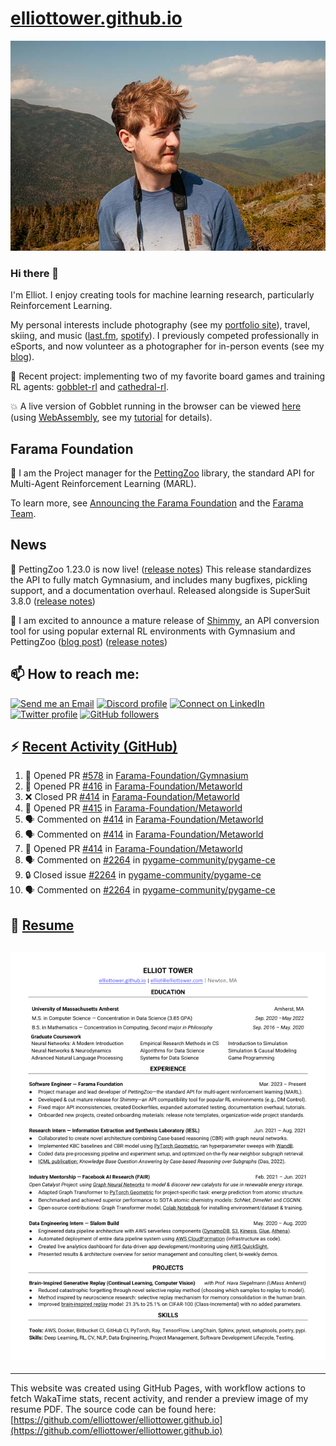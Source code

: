 # [elliottower.github.io](https://github.com/elliottower/elliottower.github.io)

[![A wild Elliot on Mt Washington](https://raw.githubusercontent.com/elliottower/elliottower.github.io/main/src/jpg/DSCF7539-600px.jpg?raw=true)](https://raw.githubusercontent.com/elliottower/elliottower.github.io/main/src/jpg/DSCF7539.jpg?raw=true)

### Hi there 👋

I'm Elliot. I enjoy creating tools for machine learning research, particularly Reinforcement Learning.

My personal interests include photography (see my [portfolio site](https://www.elliottower.com/)), travel, skiing, and music ([last.fm](https://www.last.fm/user/ajsdlfkwer), [spotify](https://open.spotify.com/user/12132818380)). I previously competed professionally in eSports, and now volunteer as a photographer for in-person events (see my [blog](https://www.elliottower.com/stories/?category=events)).

🤖 Recent project: implementing two of my favorite board games and training RL agents: [gobblet-rl](https://github.com/elliottower/gobblet-rl) and [cathedral-rl](https://github.com/elliottower/cathedral-rl). 

💥 A live version of Gobblet running in the browser can be viewed [here](https://elliottower.github.io/gobblet-rl/) (using [WebAssembly](https://webassembly.org/), see my [tutorial](https://github.com/elliottower/gobblet-rl/blob/main/tutorials/WebAssembly/web_assembly.md) for details).

## Farama Foundation

🚀 I am the Project manager for the [PettingZoo](https://github.com/Farama-Foundation/PettingZoo) library, the standard API for Multi-Agent Reinforcement Learning (MARL). 

To learn more, see [Announcing the Farama Foundation](https://farama.org/Announcing-The-Farama-Foundation) and the [Farama Team](https://farama.org/team).

## News

🎉 PettingZoo 1.23.0 is now live! ([release notes](https://github.com/Farama-Foundation/PettingZoo/releases/tag/1.23.0)) This release standardizes the API to fully match Gymnasium, and includes many bugfixes, pickling support, and a documentation overhaul. Released alongside is SuperSuit 3.8.0 ([release notes](https://github.com/Farama-Foundation/SuperSuit/releases/tag/3.8.0)) 

<!-- ![GitHub Release Date](https://img.shields.io/github/release-date/Farama-Foundation/PettingZoo) -->

🎉 I am excited to announce a mature release of [Shimmy](https://github.com/Farama-Foundation/Shimmy), an API conversion tool for using popular external RL environments with Gymnasium and PettingZoo ([blog post](https://farama.org/Announcing-Shimmy)) ([release notes](https://github.com/Farama-Foundation/Shimmy/releases/tag/v1.0.0)) 

## 📫 How to reach me:

 [![Send me an Email](https://img.shields.io/badge/email-elliot%40elliottower.com-blue)](mailto:elliot@elliottower.com)
 [![Discord profile](https://img.shields.io/badge/Discord-7289DA?style=flat&logo=discord&logoColor=white)](https://discord.com/users/83091537923145728)
 [![Connect on LinkedIn](https://img.shields.io/badge/--linkedin?label=LinkedIn&logo=LinkedIn&style=social)](https://www.linkedin.com/in/elliot-tower)
 [![Twitter profile](https://img.shields.io/twitter/follow/elliottower?style=social)](https://twitter.com/ElliotTower/)
 [![GitHub followers](https://img.shields.io/github/followers/elliottower?style=social)](https://github.com/elliottower/)

## ⚡ [Recent Activity (GitHub)](https://github.com/elliottower)

<!--START_SECTION:activity-->
1. 💪 Opened PR [#578](https://github.com/Farama-Foundation/Gymnasium/pull/578) in [Farama-Foundation/Gymnasium](https://github.com/Farama-Foundation/Gymnasium)
2. 💪 Opened PR [#416](https://github.com/Farama-Foundation/Metaworld/pull/416) in [Farama-Foundation/Metaworld](https://github.com/Farama-Foundation/Metaworld)
3. ❌ Closed PR [#414](https://github.com/Farama-Foundation/Metaworld/pull/414) in [Farama-Foundation/Metaworld](https://github.com/Farama-Foundation/Metaworld)
4. 💪 Opened PR [#415](https://github.com/Farama-Foundation/Metaworld/pull/415) in [Farama-Foundation/Metaworld](https://github.com/Farama-Foundation/Metaworld)
5. 🗣 Commented on [#414](https://github.com/Farama-Foundation/Metaworld/issues/414) in [Farama-Foundation/Metaworld](https://github.com/Farama-Foundation/Metaworld)
6. 🗣 Commented on [#414](https://github.com/Farama-Foundation/Metaworld/issues/414) in [Farama-Foundation/Metaworld](https://github.com/Farama-Foundation/Metaworld)
7. 💪 Opened PR [#414](https://github.com/Farama-Foundation/Metaworld/pull/414) in [Farama-Foundation/Metaworld](https://github.com/Farama-Foundation/Metaworld)
8. 🗣 Commented on [#2264](https://github.com/pygame-community/pygame-ce/issues/2264) in [pygame-community/pygame-ce](https://github.com/pygame-community/pygame-ce)
9. 🔒 Closed issue [#2264](https://github.com/pygame-community/pygame-ce/issues/2264) in [pygame-community/pygame-ce](https://github.com/pygame-community/pygame-ce)
10. 🗣 Commented on [#2264](https://github.com/pygame-community/pygame-ce/issues/2264) in [pygame-community/pygame-ce](https://github.com/pygame-community/pygame-ce)
<!--END_SECTION:activity-->

## 📄 [Resume](https://elliottower.github.io/src/pdf/resume.pdf)

<!-- PDF-TO-MARKDOWN:START -->
![Page 1](src/png/page1.png "Page 1")
---
<!-- PDF-TO-MARKDOWN:END -->

----

This website was created using GitHub Pages, with workflow actions to fetch WakaTime stats, recent activity, and render a preview image of my resume PDF. The source code can be found here: [https://github.com/elliottower/elliottower.github.io](https://github.com/elliottower/elliottower.github.io)
